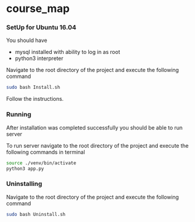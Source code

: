 # course_map

<h3>SetUp for Ubuntu 16.04</h3>
You should have
<ul>
    <li>mysql installed with ability to log in as root</li>
    <li>python3 interpreter</li>
</ul>

<p>Navigate to the root directory of the project and execute the following command</p>

```bash
sudo bash Install.sh
```

<p>Follow the instructions.</p>


<h3>Running</h3>
<p>After installation was completed successfully you should be able to run server</p>
<p>To run server navigate to the root directory of the project and execute the following commands in terminal </p>

```bash
source ./venv/bin/activate
python3 app.py
```

<h3>Uninstalling</h3>
<p>Navigate to the root directory of the project and execute the following command</p>

```bash
sudo bash Uninstall.sh
```
